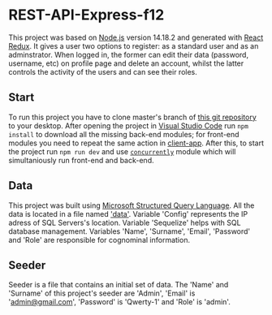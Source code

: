 # REST-API-Express-f12
This project was based on [Node.js](https://nodejs.org/en/download/) version 14.18.2 and generated with [React Redux](https://reactjs.org/). It gives a user two options to register: as a standard user and as an adminstrator. When logged in, the former can edit their data (password, username, etc) on profile page and delete an account, whilst the latter controls the activity of the users and can see their roles.

## Start
To run this project you have to clone master's branch of [this git repository](https://github.com/macnaer/REST-API-Express-f12) to your desktop. After opening the project in [Visual Studio Code](https://code.visualstudio.com/download) run `npm install` to download all the missing back-end modules; for front-end modules you need to repeat the same action in [client-app](https://github.com/macnaer/REST-API-Express-f12/tree/master/client-app). After this, to start the project run `npm run dev` and use [`concurrently`](https://www.npmjs.com/package/concurrently) module which will simultaniously run front-end and back-end.

## Data 
This project was built using [Microsoft Structured Query Language](https://www.microsoft.com/en-us/sql-server/sql-server-2019). All the data is located in a file named ['data'](https://github.com/macnaer/REST-API-Express-f12/tree/master/data). Variable 'Config' represents the IP adress of SQL Servers's location. Variable 'Sequelize' helps with SQL database management. Variables 'Name', 'Surname', 'Email', 'Password' and 'Role' are responsible for cognominal information.

## Seeder
Seeder is a file that contains an initial set of data. The 'Name' and 'Surname' of this project's seeder are 'Admin', 'Email' is 'admin@gmail.com', 'Password' is 'Qwerty-1' and 'Role' is 'admin'.
